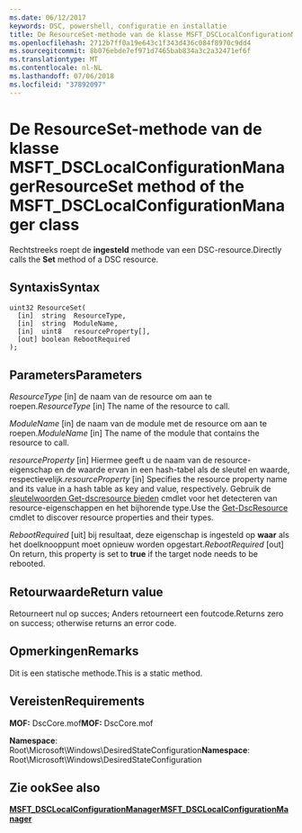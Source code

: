 ```yaml
---
ms.date: 06/12/2017
keywords: DSC, powershell, configuratie en installatie
title: De ResourceSet-methode van de klasse MSFT_DSCLocalConfigurationManager
ms.openlocfilehash: 2712b7ff0a19e643c1f343d436c084f8970c9dd4
ms.sourcegitcommit: 8b076ebde7ef971d7465bab834a3c2a32471ef6f
ms.translationtype: MT
ms.contentlocale: nl-NL
ms.lasthandoff: 07/06/2018
ms.locfileid: "37892097"
---
```

# <a name="resourceset-method-of-the-msftdsclocalconfigurationmanager-class"></a><span data-ttu-id="7c61e-103">De ResourceSet-methode van de klasse MSFT_DSCLocalConfigurationManager</span><span class="sxs-lookup"><span data-stu-id="7c61e-103">ResourceSet method of the MSFT_DSCLocalConfigurationManager class</span></span>

<span data-ttu-id="7c61e-104">Rechtstreeks roept de **ingesteld** methode van een DSC-resource.</span><span class="sxs-lookup"><span data-stu-id="7c61e-104">Directly calls the **Set** method of a DSC resource.</span></span>

## <a name="syntax"></a><span data-ttu-id="7c61e-105">Syntaxis</span><span class="sxs-lookup"><span data-stu-id="7c61e-105">Syntax</span></span>

```mof
uint32 ResourceSet(
  [in]  string  ResourceType,
  [in]  string  ModuleName,
  [in]  uint8   resourceProperty[],
  [out] boolean RebootRequired
);
```

## <a name="parameters"></a><span data-ttu-id="7c61e-106">Parameters</span><span class="sxs-lookup"><span data-stu-id="7c61e-106">Parameters</span></span>

<span data-ttu-id="7c61e-107">*ResourceType* \[in\] de naam van de resource om aan te roepen.</span><span class="sxs-lookup"><span data-stu-id="7c61e-107">*ResourceType* \[in\] The name of the resource to call.</span></span>

<span data-ttu-id="7c61e-108">*ModuleName* \[in\] de naam van de module met de resource om aan te roepen.</span><span class="sxs-lookup"><span data-stu-id="7c61e-108">*ModuleName* \[in\] The name of the module that contains the resource to call.</span></span>

<span data-ttu-id="7c61e-109">*resourceProperty* \[in\] Hiermee geeft u de naam van de resource-eigenschap en de waarde ervan in een hash-tabel als de sleutel en waarde, respectievelijk.</span><span class="sxs-lookup"><span data-stu-id="7c61e-109">*resourceProperty* \[in\] Specifies the resource property name and its value in a hash table as key and value, respectively.</span></span> <span data-ttu-id="7c61e-110">Gebruik de [sleutelwoorden Get-dscresource bieden](/powershell/module/PSDesiredStateConfiguration/Get-DscResource) cmdlet voor het detecteren van resource-eigenschappen en het bijhorende type.</span><span class="sxs-lookup"><span data-stu-id="7c61e-110">Use the [Get-DscResource](/powershell/module/PSDesiredStateConfiguration/Get-DscResource) cmdlet to discover resource properties and their types.</span></span>

<span data-ttu-id="7c61e-111">*RebootRequired* \[uit\] bij resultaat, deze eigenschap is ingesteld op **waar** als het doelknooppunt moet opnieuw worden opgestart.</span><span class="sxs-lookup"><span data-stu-id="7c61e-111">*RebootRequired* \[out\] On return, this property is set to **true** if the target node needs to be rebooted.</span></span>

## <a name="return-value"></a><span data-ttu-id="7c61e-112">Retourwaarde</span><span class="sxs-lookup"><span data-stu-id="7c61e-112">Return value</span></span>

<span data-ttu-id="7c61e-113">Retourneert nul op succes; Anders retourneert een foutcode.</span><span class="sxs-lookup"><span data-stu-id="7c61e-113">Returns zero on success; otherwise returns an error code.</span></span>

## <a name="remarks"></a><span data-ttu-id="7c61e-114">Opmerkingen</span><span class="sxs-lookup"><span data-stu-id="7c61e-114">Remarks</span></span>

<span data-ttu-id="7c61e-115">Dit is een statische methode.</span><span class="sxs-lookup"><span data-stu-id="7c61e-115">This is a static method.</span></span>

## <a name="requirements"></a><span data-ttu-id="7c61e-116">Vereisten</span><span class="sxs-lookup"><span data-stu-id="7c61e-116">Requirements</span></span>

<span data-ttu-id="7c61e-117">**MOF:** DscCore.mof</span><span class="sxs-lookup"><span data-stu-id="7c61e-117">**MOF:** DscCore.mof</span></span>

<span data-ttu-id="7c61e-118">**Namespace**: Root\Microsoft\Windows\DesiredStateConfiguration</span><span class="sxs-lookup"><span data-stu-id="7c61e-118">**Namespace**: Root\Microsoft\Windows\DesiredStateConfiguration</span></span>

## <a name="see-also"></a><span data-ttu-id="7c61e-119">Zie ook</span><span class="sxs-lookup"><span data-stu-id="7c61e-119">See also</span></span>

[<span data-ttu-id="7c61e-120">**MSFT_DSCLocalConfigurationManager**</span><span class="sxs-lookup"><span data-stu-id="7c61e-120">**MSFT_DSCLocalConfigurationManager**</span></span>](msft-dsclocalconfigurationmanager.md)